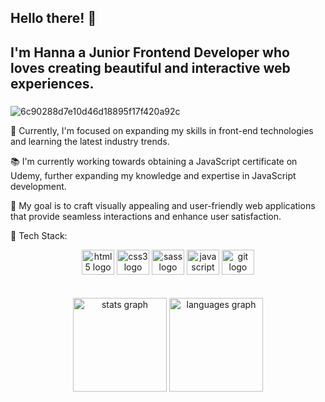 ## Hello there! 👋

###
## I'm Hanna a Junior Frontend Developer who loves creating beautiful and interactive web experiences.
###

  ![6c90288d7e10d46d18895f17f420a92c](https://github.com/greatHannahV/greatHannahV/assets/96841662/069f2a70-a7ed-49c1-bdb9-d1ce212d4306)


🌱 Currently, I'm focused on expanding my skills in front-end technologies and learning the latest industry trends.

📚 I'm currently working towards obtaining a JavaScript certificate on Udemy, further expanding my knowledge and expertise in JavaScript development.

🎯 My goal is to craft visually appealing and user-friendly web applications that provide seamless interactions and enhance user satisfaction.

💼 Tech Stack:

<div align="center">
  <img src="https://cdn.jsdelivr.net/gh/devicons/devicon/icons/html5/html5-original.svg" height="40" width="52" alt="html5 logo"  />
  <img src="https://cdn.jsdelivr.net/gh/devicons/devicon/icons/css3/css3-original.svg" height="40" width="52" alt="css3 logo"  />
  <img src="https://cdn.jsdelivr.net/gh/devicons/devicon/icons/sass/sass-original.svg" height="40" width="52" alt="sass logo"  />
  <img src="https://cdn.jsdelivr.net/gh/devicons/devicon/icons/javascript/javascript-original.svg" height="40" width="52" alt="javascript logo"  />
  <img src="https://cdn.jsdelivr.net/gh/devicons/devicon/icons/git/git-original.svg" height="40" width="52" alt="git logo"  />
</div>


<br>
<br>

<div align="center">
  <img src="https://github-readme-stats.vercel.app/api?hide_title=false&hide_rank=false&show_icons=true&include_all_commits=true&count_private=true&disable_animations=false&theme=gotham&locale=en&hide_border=false&username=greatHannahV" height="150" alt="stats graph"  />
  <img src="https://github-readme-stats.vercel.app/api/top-langs?locale=en&hide_title=false&layout=compact&card_width=320&langs_count=5&theme=dracula&hide_border=false&username=greatHannahV" height="150" alt="languages graph"  />
</div>


